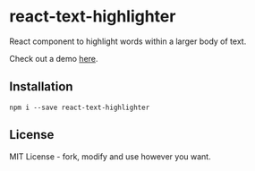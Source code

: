 # react-text-highlighter

React component to highlight words within a larger body of text.

Check out a demo [here](https://bvaughn.github.io/react-text-highlighter).

## Installation
```
npm i --save react-text-highlighter
```

## License
MIT License - fork, modify and use however you want.
